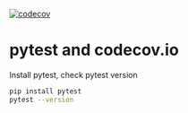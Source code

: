 [![codecov](https://codecov.io/gh/tuyendq/lthwpytest/branch/main/graph/badge.svg?token=J3A3IO55V8)](https://codecov.io/gh/tuyendq/lthwpytest)

# pytest and codecov.io

Install pytest, check pytest version
```bash
pip install pytest
pytest --version
```
